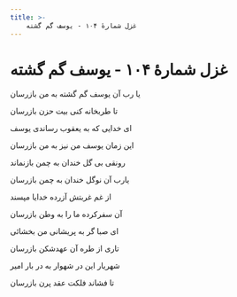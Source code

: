 ```yaml
---
title: >-
    غزل شمارهٔ ۱۰۴ - یوسف گم گشته
---
```

# غزل شمارهٔ ۱۰۴ - یوسف گم گشته

<div class="b" id="bn1"><div class="m1"><p>یا رب آن یوسف گم گشته به من بازرسان</p></div>
<div class="m2"><p>تا طربخانه کنی بیت حزن بازرسان</p></div></div>
<div class="b" id="bn2"><div class="m1"><p>ای خدایی که به یعقوب رساندی یوسف</p></div>
<div class="m2"><p>این زمان یوسف من نیز به من بازرسان</p></div></div>
<div class="b" id="bn3"><div class="m1"><p>رونقی بی گل خندان به چمن بازنماند</p></div>
<div class="m2"><p>یارب آن نوگل خندان به چمن بازرسان</p></div></div>
<div class="b" id="bn4"><div class="m1"><p>از غم غربتش آزرده خدایا مپسند</p></div>
<div class="m2"><p>آن سفرکرده ما را به وطن بازرسان</p></div></div>
<div class="b" id="bn5"><div class="m1"><p>ای صبا گر به پریشانی من بخشائی</p></div>
<div class="m2"><p>تاری از طره آن عهدشکن بازرسان</p></div></div>
<div class="b" id="bn6"><div class="m1"><p>شهریار این در شهوار به در بار امیر</p></div>
<div class="m2"><p>تا فشاند فلکت عقد پرن بازرسان</p></div></div>
